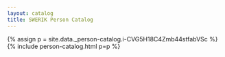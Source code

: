 ```yaml
---
layout: catalog
title: SWERIK Person Catalog
---
```

{% assign p = site.data._person-catalog.i-CVG5H18C4Zmb44stfabVSc %}
{% include person-catalog.html p=p %}

